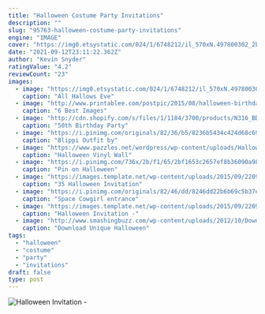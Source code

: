```yaml
---
title: "Halloween Costume Party Invitations"
description: ""
slug: "95763-halloween-costume-party-invitations"
engine: "IMAGE"
cover: "https://img0.etsystatic.com/024/1/6748212/il_570xN.497800302_2bze.jpg"
date: "2021-09-12T23:11:22.362Z"
author: "Kevin Snyder"
ratingValue: "4.2"
reviewCount: "23"
images:
  - image: "https://img0.etsystatic.com/024/1/6748212/il_570xN.497800302_2bze.jpg"
    caption: "All Hallows Eve"
  - image: "http://www.printablee.com/postpic/2015/08/halloween-birthday-party-invitation_157115.jpg"
    caption: "6 Best Images"
  - image: "http://cdn.shopify.com/s/files/1/1184/3700/products/N316_BDAY_FABFIFTY_ROSE-GOLD_printable_1024x1024.jpg?v=1529487319"
    caption: "50th Birthday Party"
  - image: "https://i.pinimg.com/originals/82/36/b5/8236b5434c424d68c69db22fd0e7c1ef.jpg"
    caption: "Blippi Outfit by"
  - image: "https://www.pazzles.net/wordpress/wp-content/uploads/Halloween-Vinyl-Sign-Witch-Is-In-842x1024.jpg"
    caption: "Halloween Vinyl Wall"
  - image: "https://i.pinimg.com/736x/2b/f1/65/2bf1653c2657ef8b36090a9832b8d6a1--halloween-quotes-halloween-projects.jpg"
    caption: "Pin on Halloween"
  - image: "https://images.template.net/wp-content/uploads/2015/09/22094334/Dark-And-Red-Halloween-Invitation-Template.jpg"
    caption: "35 Halloween Invitation"
  - image: "https://i.pinimg.com/originals/82/46/dd/8246dd22b6b69c5b37e615d7b7ed21e9.jpg"
    caption: "Space Cowgirl entrance"
  - image: "https://images.template.net/wp-content/uploads/2015/09/22091828/Wonderfully-Wicked-Halloween-Invitation-Template.jpg"
    caption: "Halloween Invitation -"
  - image: "http://www.smashingbuzz.com/wp-content/uploads/2012/10/Download-Unique-Halloween-Flyer-Templates.11.jpg"
    caption: "Download Unique Halloween"
tags:
  - "halloween"
  - "costume"
  - "party"
  - "invitations"
draft: false
type: post
---
```



![Halloween Invitation -](https://images.template.net/wp-content/uploads/2015/09/22091828/Wonderfully-Wicked-Halloween-Invitation-Template.jpg "Halloween Invitation -")


<!--inArticleAds-->

<!--galleryOne-->


<!--inArticleAds-->

<!--galleryTwo-->


<!--galleryThree-->

